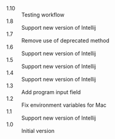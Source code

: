 <dl>
<dt>1.10</dt>
<dd>Testing workflow</dd>
<dt>1.8</dt>
<dd>Support new version of Intellij</dd>
<dt>1.7</dt>
<dd>Remove use of deprecated method</dd>
<dt>1.6</dt>
<dd>Support new version of Intellij</dd>
<dt>1.5</dt>
<dd>Support new version of Intellij</dd>
<dt>1.4</dt>
<dd>Support new version of Intellij</dd>
<dt>1.3</dt>
<dd>Add program input field</dd>
<dt>1.2</dt>
<dd>Fix environment variables for Mac</dd>
<dt>1.1</dt>
<dd>Support new version of Intellij</dd>
<dt>1.0</dt>
<dd>Initial version</dd>
</dl>
